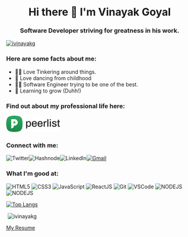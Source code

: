 <h1 align="center">Hi there 👋 I'm Vinayak Goyal</h1>
<h3 align="center">Software Developer striving for greatness in his work.</h3>

<p><a href="https://twitter.com/ivinayakg" target="_blank"><img src="https://img.shields.io/twitter/follow/ivinayakg?logo=twitter&color=0f56b3&style=for-the-badge&label=Follow" alt="ivinayakg" /></a> </p>

<h3>Here are some facts about me:</h3>

- 👩‍🎓 Love Tinkering around things.
- 🧠 Love dancing from childhood
- 👩‍💻 Software Engineer trying to be one of the best.
- 🌱 Learning to grow (Duhh!)


<h3>Find out about my professional life here:</h3>
<a href="https://peerlist.io/ivinayakg"><img height=44 src="https://github.com/Siddhant-K-code/Siddhant-K-code/blob/master/PL%20Logo%20-%20Primary.svg"/></a>

<h3 align="left">Connect with me:</h3>
<a href="mailto:vinayak20029@gmail.com"><img src="https://img.shields.io/badge/Gmail-DA100B?style=for-the-badge&logo=gmail&logoColor=white" alt="Gmail"/></a> 
<a href="https://twitter.com/ivinayakg"><img src="https://img.shields.io/badge/Twitter-1672EC?style=for-the-badge&logo=twitter&logoColor=white" alt="Twitter"  align="left"/></a>
<a href="https://ivinayakg.hashnode.dev/"><img src="https://img.shields.io/badge/Hashnode-0f56b3?style=for-the-badge&logo=hashnode&logoColor=white" alt="Hashnode" align="left" /> </a>
<a href="https://linkedin.com/in/ivinayakg"><img src="https://img.shields.io/badge/LinkedIn-223189?style=for-the-badge&logo=linkedin&logoColor=white" alt="LinkedIn" align="left"/></a>

<br />

<h3 align="left">What I'm good at:</h3>
<p>
<img src="https://img.shields.io/badge/HTML5-ED9526?style=for-the-badge&logo=html5&logoColor=white" alt="HTML5" />
<img src="https://img.shields.io/badge/CSS3-1672EC?style=for-the-badge&logo=css3&logoColor=white" alt="CSS3" />
<img src="https://img.shields.io/badge/JavaScript-F0D042?style=for-the-badge&logo=javascript&logoColor=black" alt="JavaScript" />
<img src="https://img.shields.io/badge/React-20232A?style=for-the-badge&logo=react&logoColor=61DAFB" alt="ReactJS" />
<img src="https://img.shields.io/badge/Git-DA100B?style=for-the-badge&logo=git&logoColor=white" alt="Git" /> 
<img src="https://img.shields.io/badge/Visual_Studio_Code-2E41B6?style=for-the-badge&logo=visual%20studio%20code&logoColor=white" alt="VSCode" />
<img src="https://img.shields.io/badge/Node.js-43853D?style=for-the-badge&logo=node.js&logoColor=white" alt="NODEJS" />
<img src="https://img.shields.io/badge/Express.js-404D59?style=for-the-badge" alt="NODEJS" />
</p>

[![Top Langs](https://github-readme-stats.vercel.app/api/top-langs/?username=ivinayakg&layout=compact)](https://github.com/ivinayakg/github-readme-stats)

<p>&nbsp;<img align="center" src="https://github-readme-stats.vercel.app/api?username=ivinayakg&show_icons=true&&title_color=0f56b3&hide=issues&count_private=true&theme=github-dark" alt="ivinayakg" /></p>


[My Resume](https://github.com/ivinayakg/ivinayakg/files/9127243/Resume.17.July.Vinayak.pdf)
